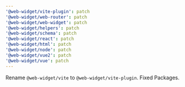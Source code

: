```yaml
---
'@web-widget/vite-plugin': patch
'@web-widget/web-router': patch
'@web-widget/web-widget': patch
'@web-widget/helpers': patch
'@web-widget/schema': patch
'@web-widget/react': patch
'@web-widget/html': patch
'@web-widget/node': patch
'@web-widget/vue2': patch
'@web-widget/vue': patch
---
```


Rename `@web-widget/vite` to `@web-widget/vite-plugin`.
Fixed Packages.
